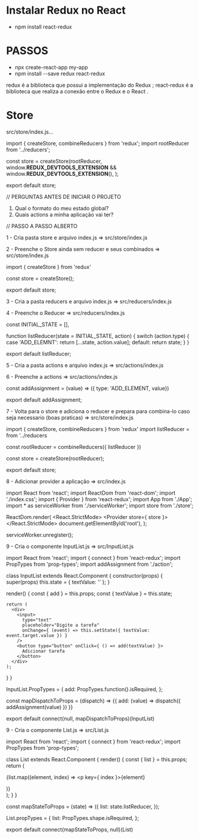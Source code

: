 # Instalar Redux no React
- npm install react-redux

# PASSOS
- npx create-react-app my-app
- npm install --save redux react-redux

redux é a biblioteca que possui a implementação do Redux ;
react-redux é a biblioteca que realiza a conexão entre o Redux e o React .

# Store
src/store/index.js...

import { createStore, combineReducers } from 'redux';
import rootReducer from '../reducers';

const store = createStore(rootReducer,
window.__REDUX_DEVTOOLS_EXTENSION__ && window.__REDUX_DEVTOOLS_EXTENSION__(),
);

<!-- DICA DO ÍCARO...
import { composeWithDevTools } from 'redux-devtools-extension';
const store = createStore(rootReducer,
composeWithDevTools(),
);
 -->

export default store;


// PERGUNTAS ANTES DE INICIAR O PROJETO
1) Qual o formato do meu estado global?
2) Quais actions a minha aplicação vai ter?

// PASSO A PASSO ALBERTO



1 - Cria pasta store e arquivo index.js
=> src/store/index.js



2 - Preenche o Store ainda sem reducer e seus combinados
=> src/store/index.js

import { createStore } from 'redux'

const store = createStore();

export default store;



3 - Cria a pasta reducers e arquivo index.js
=> src/reducers/index.js



4 - Preenche o Reducer
=> src/reducers/index.js

<!-- O EXEMPLO É DE UM TODO, POR ISSO UM ARRAY, QUE SERÁ DE TAREFAS -->
const INITIAL_STATE = [],

function listReducer(state = INITIAL_STATE, action) {
  switch (action.type) {
    case 'ADD_ELEMNT':
      return [...state, action.value];
    default:
      return state;
  }
}

export default listReducer;



5 - Cria a pasta actions e arquivo index.js
=> src/actions/index.js



6 - Preenche a actions
=> src/actions/index.js

const addAssignment = (value) => ({ type: 'ADD_ELEMENT, value})

export default addAssignment;



7 - Volta para o store e adiciona o reducer e prepara para combina-lo caso seja necessario (boas praticas)
=> src/store/index.js

import { createStore, combineReducers } from 'redux'
import listReducer = from '../reducers
<!-- Quando o nome for index.js, não é neceśsario explicitá-lo. (.../reducers/index.js) -->

const rootReducer = combineReducers({ listReducer })

const store = createStore(rootReducer);

export default store;



8 - Adicionar provider a aplicação
=> src/index.js

import React from 'react';
import ReactDom from 'react-dom';
import './index.css';
import { Provider } from 'react-redux';
import App from './App';
import * as serviceWorker from './serviceWorker';
import store from './store';

ReactDom.render(
  <React.StrictMode>
    <Provider store={ store }>
      <App />
    </Provider>
  </React.StrictMode>
  document.getElementById('root'),
);


serviceWorker.unregister();



9 - Cria o componente InputList.js
=> src/InputList.js

import React from 'react';
import { connect } from 'react-redux';
import PropTypes from 'prop-types';
import addAssignment from './action';

class InputList extends React.Component {
  constructor(props) {
    super(props)
    this.state = { textValue: '' };
  }

  render() {
    const { add } = this.props;
    const { textValue } = this.state;

    return (
      <div>
        <input>
          type="text"
          placeholder="Digite a tarefa"
          onChange={ (event) => this.setState({ textValue: event.target.value }) }
        />
        <button type="button" onClick={ () => add(textValue) }>
          Adicionar tarefa
        </button>
      </div>
    );
  }
}

InputList.PropTypes = {
  add: PropTypes.function().isRequired,
};

const mapDispatchToProps = (dispatch) => {{
  add: (value) => dispatch({ addAssignment(value) })
}}
<!-- A chave add é a que foi definida em cima indicado o que será DESPACHADO COMO PROPS. Também é interessante recuperar a action (neste caso addAssignment) para chamá-la
- Deve-se receber com this.props. 
- Sinalizar o valor com disparo do evento.
- Configurá-lo no mapDispatchToProps. -->

export default connect(null, mapDispatchToProps)(InputList)
<!-- export default connect(recebe, envia)(componente) -->

9 - Cria o componente List.js
=> src/List.js

import React from 'react';
import { connect } from 'react-redux';
import PropTypes from 'prop-types';

class List extends React.Component {
  render() {
    const { list } = this.props;
    <!-- recebe a lista de tarefas como props -->
    return (
      <div>
        <div>
          {list.map((element, index) => <p key={ index }>{element}</p>)}
        </div>
      </div>
    );
  }
}

const mapStateToProps = (state) => ({
  list: state.listReducer,
});
<!-- func responsável por "capturar do store" e o state desejado (listReducer) -->

List.propTypes = {
  list: PropTypes.shape.isRequired,
};

export default connect(mapStateToProps, null)(List)
<!-- export default connect(recebe, envia)(componente) -->
<!-- Neste caso o null é optativo, podendo ficar assim:
export default connect(mapStateToProps)(List) -->

